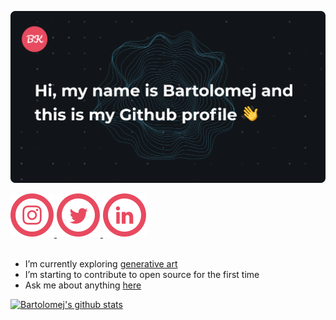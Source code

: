 [<img width="600" src="./website-banner.png" />](https://bartolomej.site)

<a href="https://twitter.com/mejkoz">
    <img alt="Twitter: bartolomej" src="https://raw.githubusercontent.com/bartolomej/bartolomej/master/instagram.svg" target="_blank" />
  </a>
  <a href="https://www.instagram.com/mejkozorog/" aria-label="Follow Bartolomej on Instagram">
    <img alt="Instagram: mejkozorog" src="https://raw.githubusercontent.com/bartolomej/bartolomej/master/twitter.svg" target="_blank" />
  </a>
  <a href="https://www.linkedin.com/in/bartolomej/" aria-label="Connect with Bartolomej Kozorog on LinkedIn">
    <img alt="LinkedIn: bartolomej" src="https://raw.githubusercontent.com/bartolomej/bartolomej/master/linkedin.svg" target="_blank" />
  </a>

<br />
<br />

- I’m currently exploring [generative art](https://bartolomej.github.io/generative-art/)
- I’m starting to contribute to open source for the first time
- Ask me about anything [here](https://github.com/bartolomej/bartolomej/issues)

[![Bartolomej's github stats](https://github-readme-stats.anuraghazra1.vercel.app/api?username=bartolomej&title_color=e8495e&bg_color=16161f&text_color=abacbf)](https://github.com/anuraghazra/github-readme-stats)

